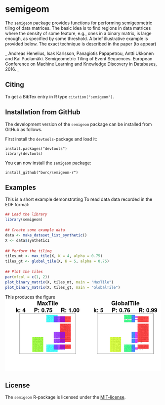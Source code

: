 semigeom
=========

The `semigeom` package provides functions for performing semigeometric tiling of data matrices. The basic idea is to find regions in data matrices where the density of some feature, e.g., ones in a binary matrix, is large enough, as specified by some threshold. A brief illustrative example is provided below. The exact technique is described in the paper (to appear)

_
Andreas Henelius, Isak Karlsson, Panagiotis Papapetrou, Antti Ukkonen and Kai Puolamäki. Semigeometric Tiling of Event Sequences. European Conference on Machine Learning and Knowledge Discovery in Databases, 2016.
_

Citing
------
To get a BibTex entry in R type `citation("semigeom")`.


Installation from GitHub
-----------------------
The development version of the `semigeom` package can be installed from GitHub as follows.

First install the `devtools`-package and load it:
```
install.packages("devtools")
library(devtools)
```

You can now install the `semigeom` package:
```
install_github("bwrc/semigeom-r")
```



Examples
---------
This is a short example demonstrating
To read data data recorded in the EDF format:

```R
## Load the library
library(semigeom)

## Create some example data
data <- make_dataset_list_synthetic()
X <- data$synthetic1

## Perform the tiling
tiles_mt <- max_tile(X, K = 4, alpha = 0.75)
tiles_gt <- global_tile(X, K = 5, alpha = 0.75)

## Plot the tiles
par(mfcol = c(1, 2))
plot_binary_matrix(X, tiles_mt, main = "MaxTile")
plot_binary_matrix(X, tiles_gt, main = "GlobalTile")
```

This produces the figure
![Tiles](semigeom_example.png)


License
-------
The `semigeom` R-package is licensed under the [MIT-license](http://opensource.org/licenses/MIT).
